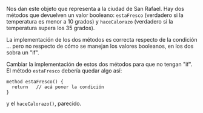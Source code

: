 Nos dan este objeto que representa a la ciudad de San Rafael. 
Hay dos métodos que devuelven un valor booleano: `estaFresco` (verdadero si la temperatura es menor a 10 grados) y `haceCalorazo` (verdadero si la temperatura supera los 35 grados).

La implementación de los dos métodos es correcta respecto de la condición ... pero no respecto de cómo se manejan los valores booleanos, en los dos sobra un "if".

Cambiar la implementación de estos dos métodos para que no tengan "if". El método `estaFresco` debería quedar algo así: 

```{wollok}
method estaFresco() {
  return   // acá poner la condición
}
```

y el `haceCalorazo()`, parecido.